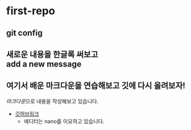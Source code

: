 # first-repo
## git config
새로운 내용을 한글록 써보고  
add a new message  
---
## 여기서 배운 마크다운을 연습해보고 깃에 다시 올려보자!
*마크다운*으로 내용을 작성해보고 있습니다.  
- [깃허브링크](https://github.com/)  
	- 에디터는 nano를 이요하고 있습니다.



